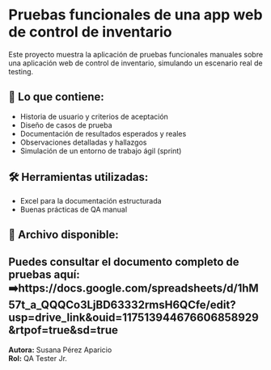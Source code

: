 # Pruebas funcionales de una app web de control de inventario

Este proyecto muestra la aplicación de pruebas funcionales manuales sobre una aplicación web de control de inventario, simulando un escenario real de testing.

## 🧠 Lo que contiene:
- Historia de usuario y criterios de aceptación
- Diseño de casos de prueba
- Documentación de resultados esperados y reales
- Observaciones detalladas y hallazgos
- Simulación de un entorno de trabajo ágil (sprint)

## 🛠️ Herramientas utilizadas:
- Excel para la documentación estructurada
- Buenas prácticas de QA manual

## 📁 Archivo disponible:
Puedes consultar el documento completo de pruebas aquí:  
➡️https://docs.google.com/spreadsheets/d/1hM57t_a_QQQCo3LjBD63332rmsH6QCfe/edit?usp=drive_link&ouid=117513944676606858929&rtpof=true&sd=true
---

**Autora:** Susana Pérez Aparicio  
**Rol:** QA Tester Jr.  
